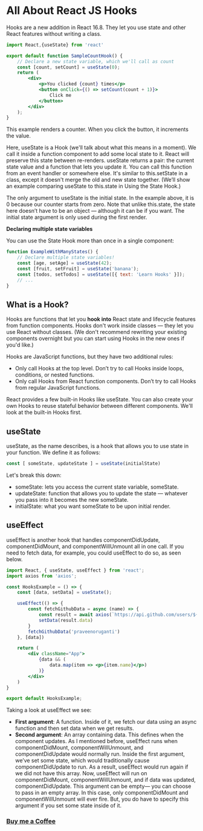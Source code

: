 # All About React JS Hooks

Hooks are a new addition in React 16.8. They let you use state and other React features without writing a class.

```jsx
import React,{useState} from 'react'

export default function SampleCountHook() {
    // Declare a new state variable, which we'll call as count
    const [count, setCount] = useState(0);
    return (
        <div>
            <p>You clicked {count} times</p>
            <button onClick={() => setCount(count + 1)}>
                Click me
            </button>
        </div>
    );
}

```

This example renders a counter. When you click the button, it increments the value.

Here, useState is a Hook (we'll talk about what this means in a moment). We call it inside a function component to add some local state to it. React will preserve this state between re-renders. useState returns a pair: the current state value and a function that lets you update it. You can call this function from an event handler or somewhere else. It's similar to this.setState in a class, except it doesn't merge the old and new state together. (We’ll show an example comparing useState to this.state in Using the State Hook.)

The only argument to useState is the initial state. In the example above, it is 0 because our counter starts from zero. Note that unlike this.state, the state here doesn’t have to be an object — although it can be if you want. The initial state argument is only used during the first render.

**Declaring multiple state variables**

You can use the State Hook more than once in a single component:

```jsx
function ExampleWithManyStates() {
    // Declare multiple state variables!
    const [age, setAge] = useState(42);
    const [fruit, setFruit] = useState('banana');
    const [todos, setTodos] = useState([{ text: 'Learn Hooks' }]);
    // ...
}

```
## What is a Hook?

Hooks are functions that let you **hook into** React state and lifecycle features from function components. Hooks don't work inside classes — they let you use React without classes. (We don't recommend rewriting your existing components overnight but you can start using Hooks in the new ones if you'd like.)

Hooks are JavaScript functions, but they have two additional rules:

- Only call Hooks at the top level. Don’t try to call Hooks inside loops, conditions, or nested functions.
- Only call Hooks from React function components. Don’t try to call Hooks from regular JavaScript functions.

React provides a few built-in Hooks like useState. You can also create your own Hooks to reuse stateful behavior between different components. We'll look at the built-in Hooks first.

## useState

useState, as the name describes, is a hook that allows you to use state in your function. We define it as follows:

```jsx
const [ someState, updateState ] = useState(initialState)
```
Let's break this down:
- someState: lets you access the current state variable, someState.
- updateState: function that allows you to update the state — whatever you pass into it becomes the new someState.
- initialState: what you want someState to be upon initial render.

## useEffect

useEffect is another hook that handles componentDidUpdate, componentDidMount, and componentWillUnmount all in one call. If you need to fetch data, for example, you could useEffect to do so, as seen below.

```jsx
import React, { useState, useEffect } from 'react';
import axios from 'axios';

const HooksExample = () => {
    const [data, setData] = useState();

    useEffect(() => {
        const fetchGithubData = async (name) => {
            const result = await axios(`https://api.github.com/users/${name}/repos`)
            setData(result.data)
        }
        fetchGithubData('praveenoruganti')
    }, [data])

    return (
        <div className="App">
            {data && (
                data.map(item => <p>{item.name}</p>)
            )}
        </div>
    )
}

export default HooksExample;

```
Taking a look at useEffect we see:

- **First argument**: A function. Inside of it, we fetch our data using an async function and then set data when we get results.
- **Second argument**: An array containing data. This defines when the component updates. As I mentioned before, useEffect runs when componentDidMount, componentWillUnmount, and componentDidUpdate would normally run. Inside the first argument, we’ve set some state, which would traditionally cause componentDidUpdate to run. As a result, useEffect would run again if we did not have this array. Now, useEffect will run on componentDidMount, componentWillUnmount, and if data was updated, componentDidUpdate. This argument can be empty— you can choose to pass in an empty array. In this case, only componentDidMount and componentWillUnmount will ever fire. But, you do have to specify this argument if you set some state inside of it.

### [Buy me a Coffee](http://bit.ly/2WryDT8)
